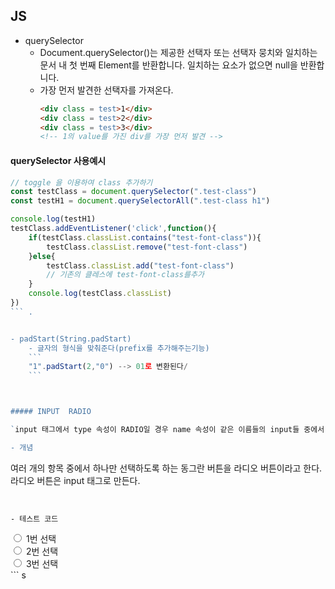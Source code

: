 ## JS

- querySelector
    - Document.querySelector()는 제공한 선택자 또는 선택자 뭉치와 일치하는 문서 내 첫 번째 Element를 반환합니다. 일치하는 요소가 없으면 null을 반환합니다.
    - 가장 먼저 발견한 선택자를 가져온다.
        ```html
        <div class = test>1</div>
        <div class = test>2</div>
        <div class = test>3</div>
        <!-- 1의 value를 가진 div를 가장 먼저 발견 -->
        ```

#### querySelector 사용예시
```javascript
// toggle 을 이용하여 class 추가하기
const testClass = document.querySelector(".test-class")
const testH1 = document.querySelectorAll(".test-class h1")

console.log(testH1)
testClass.addEventListener('click',function(){
    if(testClass.classList.contains("test-font-class")){
        testClass.classList.remove("test-font-class")
    }else{
        testClass.classList.add("test-font-class")
        // 기존의 클레스에 test-font-class를추가
    }
    console.log(testClass.classList)
})
``` . 


- padStart(String.padStart)
    - 글자의 형식을 맞춰준다(prefix를 추가해주는기능)
    ```
    "1".padStart(2,"0") --> 01로 변환된다/
    ```



##### INPUT  RADIO

`input 태그에서 type 속성이 RADIO일 경우 name 속성이 같은 이름들의 input들 중에서 하나를 선택할 수 있다. `

- 개념 
```
여러 개의 항목 중에서 하나만 선택하도록 하는 동그란 버튼을 라디오 버튼이라고 한다.
라디오 버튼은 input 태그로 만든다.
```


- 테스트 코드 
```
<div class = "teest">
    <div id = "01">
        <input type = "RADIO" name = "test">
        <label> 1번 선택 </label>
    </div>
    <div id = "02">
        <input type = "RADIO" name ="test"/>
        <label> 2번 선택 </label>
    </div>
    <div id = "03">
        <input type = "RADIO" name ="test" />
        <label> 3번 선택 </label>
    </diiv>
</div>
```
s